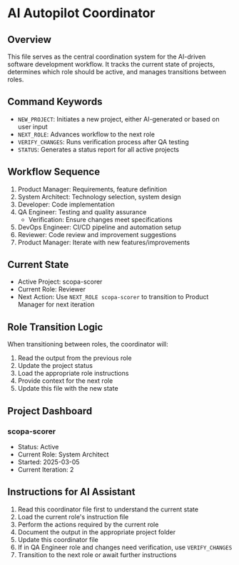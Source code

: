 # AI Autopilot Coordinator

## Overview
This file serves as the central coordination system for the AI-driven software development workflow. It tracks the current state of projects, determines which role should be active, and manages transitions between roles.

## Command Keywords
- `NEW_PROJECT`: Initiates a new project, either AI-generated or based on user input
- `NEXT_ROLE`: Advances workflow to the next role
- `VERIFY_CHANGES`: Runs verification process after QA testing
- `STATUS`: Generates a status report for all active projects

## Workflow Sequence
1. Product Manager: Requirements, feature definition
2. System Architect: Technology selection, system design
3. Developer: Code implementation
4. QA Engineer: Testing and quality assurance
   - Verification: Ensure changes meet specifications
5. DevOps Engineer: CI/CD pipeline and automation setup
6. Reviewer: Code review and improvement suggestions
7. Product Manager: Iterate with new features/improvements

## Current State
- Active Project: scopa-scorer
- Current Role: Reviewer
- Next Action: Use `NEXT_ROLE scopa-scorer` to transition to Product Manager for next iteration

## Role Transition Logic
When transitioning between roles, the coordinator will:
1. Read the output from the previous role
2. Update the project status
3. Load the appropriate role instructions
4. Provide context for the next role
5. Update this file with the new state

## Project Dashboard

### scopa-scorer
- Status: Active
- Current Role: System Architect
- Started: 2025-03-05
- Current Iteration: 2

## Instructions for AI Assistant
1. Read this coordinator file first to understand the current state
2. Load the current role's instruction file
3. Perform the actions required by the current role
4. Document the output in the appropriate project folder
5. Update this coordinator file
6. If in QA Engineer role and changes need verification, use `VERIFY_CHANGES`
7. Transition to the next role or await further instructions